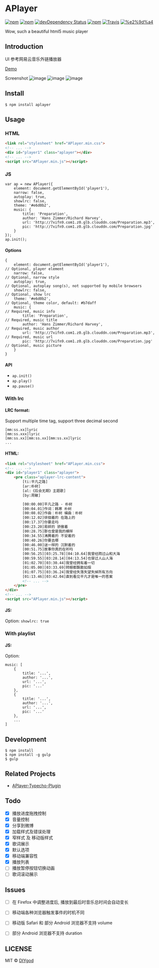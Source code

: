 # APlayer

[![npm](https://img.shields.io/npm/v/aplayer.svg?style=flat-square)](https://www.npmjs.com/package/aplayer)
[![npm](https://img.shields.io/npm/l/aplayer.svg?style=flat-square)](https://www.npmjs.com/package/aplayer)
[![devDependency Status](https://img.shields.io/david/dev/DIYgod/aplayer.svg?style=flat-square)](https://david-dm.org/DIYgod/APlayer#info=devDependencies)
[![npm](https://img.shields.io/npm/dt/aplayer.svg?style=flat-square)](https://www.npmjs.com/package/aplayer)
[![Travis](https://img.shields.io/travis/DIYgod/APlayer.svg?style=flat-square)](https://travis-ci.org/DIYgod/APlayer)
[![%e2%9d%a4](https://img.shields.io/badge/made%20with-%e2%9d%a4-ff69b4.svg?style=flat-square)](https://www.anotherhome.net/)

Wow, such a beautiful html5 music player

## Introduction

UI 参考网易云音乐外链播放器

[Demo](https://www.anotherhome.net/file/APlayer)

Screenshot
![image](https://i.imgur.com/JDrJXCr.png)
![image](https://i.imgur.com/eIRyqvT.png)
![image](https://i.imgur.com/C9Cl1ad.png)

## Install

```
$ npm install aplayer
```

## Usage

### HTML

```HTML
<link rel="stylesheet" href="APlayer.min.css">
<!-- ... -->
<div id="player1" class="aplayer"></div>
<!-- ... -->
<script src="APlayer.min.js"></script>
```

### JS

```JS
var ap = new APlayer({
    element: document.getElementById('player1'),
    narrow: false,
    autoplay: true,
    showlrc: false,
    theme: '#e6d0b2',
    music: {
        title: 'Preparation',
        author: 'Hans Zimmer/Richard Harvey',
        url: 'http://7xifn9.com1.z0.glb.clouddn.com/Preparation.mp3',
        pic: 'http://7xifn9.com1.z0.glb.clouddn.com/Preparation.jpg'
    }
});
ap.init();
```

#### Options

```JS
{
    element: document.getElementById('player1'),                       // Optional, player element
    narrow: false,                                                     // Optional, narrow style
    autoplay: true,                                                    // Optional, autoplay song(s), not supported by mobile browsers
    showlrc: false,                                                    // Optional, show lrc
    theme: '#e6d0b2',                                                  // Optional, theme color, default: #b7daff
    music: {                                                           // Required, music info
        title: 'Preparation',                                          // Required, music title
        author: 'Hans Zimmer/Richard Harvey',                          // Required, music author
        url: 'http://7xifn9.com1.z0.glb.clouddn.com/Preparation.mp3',  // Required, music url
        pic: 'http://7xifn9.com1.z0.glb.clouddn.com/Preparation.jpg'   // Optional, music picture
    }
}
```

#### API

+ `ap.init()`
+ `ap.play()`
+ `ap.pause()`

### With lrc

#### LRC format:

Support multiple time tag, support three decimal second

```
[mm:ss.xx]lyric
[mm:ss.xxx]lyric
[mm:ss.xx][mm:ss.xx][mm:ss.xx]lyric
...
```

#### HTML:

```HTML
<link rel="stylesheet" href="APlayer.min.css">
<!-- ... -->
<div id="player1" class="aplayer">
    <pre class="aplayer-lrc-content">
        [ti:平凡之路]
        [ar:朴树]
        [al:《后会无期》主题歌]
        [by:周敏]

        [00:00.00]平凡之路 - 朴树
        [00:04.01]作词：韩寒 朴树
        [00:08.02]作曲：朴树 编曲：朴树
        [00:12.02]徘徊着的 在路上的
        [00:17.37]你要走吗
        [00:23.20]易碎的 骄傲着
        [00:28.75]那也曾是我的模样
        [00:34.55]沸腾着的 不安着的
        [00:40.26]你要去哪
        [00:46.00]谜一样的 沉默着的
        [00:51.75]故事你真的在听吗
        [00:56.25][03:25.78][04:10.64]我曾经跨过山和大海
        [00:59.55][03:28.14][04:13.54]也穿过人山人海
        [01:02.70][03:30.44]我曾经拥有着一切
        [01:05.00][03:33.69]转眼都飘散如烟
        [01:07.75][03:36.24]我曾经失落失望失掉所有方向
        [01:13.46][03:42.04]直到看见平凡才是唯一的答案
        <!-- ... -->
    </pre>
</div>
<!-- ... -->
<script src="APlayer.min.js"></script>
```

#### JS:

Option: `showlrc: true`

### With playlist

#### JS:

Option:

```JS
music: [
    {
        title: '...',
        author: '...',
        url: '...',
        pic: '...'
    },
    {
        title: '...',
        author: '...',
        url: '...',
        pic: '...'
    },
    ...
]
```

## Development

```
$ npm install
$ npm install -g gulp
$ gulp
```

## Related Projects

+ [APlayer-Typecho-Plugin](https://github.com/zgq354/APlayer-Typecho-Plugin)

## Todo

- [x] 播放进度拖拽控制
- [x] 音量控制
- [x] 分享到微博
- [x] 加载样式及错误处理
- [x] 窄样式 及 移动版样式
- [x] 歌词展示
- [x] 默认选项
- [x] 移动端兼容性
- [x] 播放列表
- [ ] 播放暂停按钮切换动画
- [ ] 歌词滚动展示

## Issues

- [ ] 在 Firefox 中调整进度后, 播放到最后时音乐总时间会自动变长
- [ ] 移动端各种浏览器触发事件的时机不同
- [ ] 移动版 Safari 和 部分 Android 浏览器不支持 volume
- [ ] 部分 Android 浏览器不支持 duration


## LICENSE

MIT © [DIYgod](http://github.com/DIYgod)